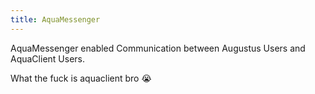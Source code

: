 ```yaml
---
title: AquaMessenger
---
```

AquaMessenger enabled Communication between Augustus Users and AquaClient Users.

What the fuck is aquaclient bro :sob:

